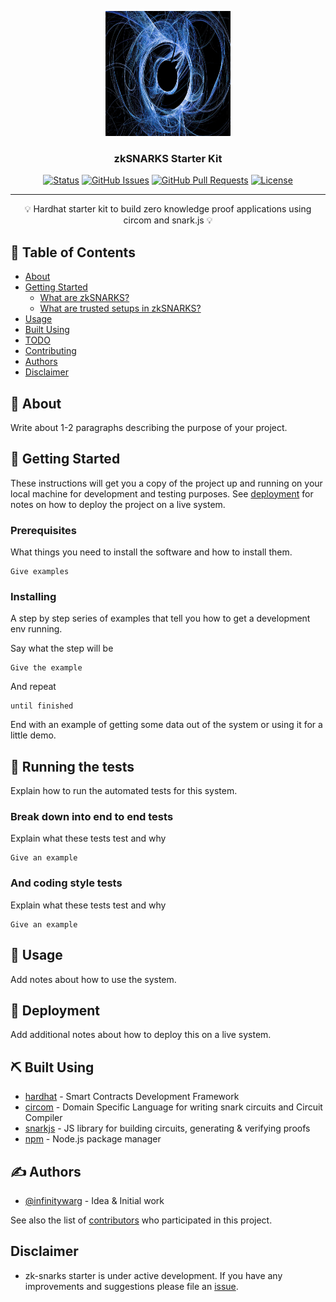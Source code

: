 <p align="center">
  <a href="" rel="noopener">
 <img width=200px height=200px src="images/project.jpg" alt="Project logo"></a>
</p>

<h3 align="center">zkSNARKS Starter Kit</h3>

<div align="center">

  [![Status](https://img.shields.io/badge/status-active-success.svg)]() 
  [![GitHub Issues](https://img.shields.io/github/issues/kylelobo/The-Documentation-Compendium.svg)](https://github.com/infinitywarg/zksnark-starter/issues)
  [![GitHub Pull Requests](https://img.shields.io/github/issues-pr/kylelobo/The-Documentation-Compendium.svg)](https://github.com/infinitywarg/zksnark-starter/pulls)
  [![License](https://img.shields.io/badge/license-MIT-blue.svg)](/LICENSE)

</div>

---

<p align="center"> 💡 Hardhat starter kit to build zero knowledge proof applications using circom and snark.js 💡 <br> </p>

## 📝 Table of Contents
- [About](#about)
- [Getting Started](#getting_started)
  - [What are zkSNARKS?](#zksnarks)
  - [What are trusted setups in zkSNARKS?](#trusted_setups)
- [Usage](#usage)
- [Built Using](#built_using)
- [TODO](../TODO.md)
- [Contributing](../CONTRIBUTING.md)
- [Authors](#authors)
- [Disclaimer](#disclaimer)

## 🧐 About <a name = "about"></a>
Write about 1-2 paragraphs describing the purpose of your project.

## 🏁 Getting Started <a name = "getting_started"></a>
These instructions will get you a copy of the project up and running on your local machine for development and testing purposes. See [deployment](#deployment) for notes on how to deploy the project on a live system.

### Prerequisites
What things you need to install the software and how to install them.

```
Give examples
```

### Installing
A step by step series of examples that tell you how to get a development env running.

Say what the step will be

```
Give the example
```

And repeat

```
until finished
```

End with an example of getting some data out of the system or using it for a little demo.

## 🔧 Running the tests <a name = "tests"></a>
Explain how to run the automated tests for this system.

### Break down into end to end tests
Explain what these tests test and why

```
Give an example
```

### And coding style tests
Explain what these tests test and why

```
Give an example
```

## 🎈 Usage <a name="usage"></a>
Add notes about how to use the system.

## 🚀 Deployment <a name = "deployment"></a>
Add additional notes about how to deploy this on a live system.

## ⛏️ Built Using <a name = "built_using"></a>
- [hardhat](https://www.mongodb.com/) - Smart Contracts Development Framework
- [circom](https://expressjs.com/) - Domain Specific Language for writing snark circuits and Circuit Compiler
- [snarkjs](https://vuejs.org/) - JS library for building circuits, generating & verifying proofs 
- [npm](https://nodejs.org/en/) - Node.js package manager

## ✍️ Authors <a name = "authors"></a>
- [@infinitywarg](https://github.com/infinitywarg) - Idea & Initial work

See also the list of [contributors](https://github.com/infinitywarg/zksnark-starter/contributors) who participated in this project.

##  Disclaimer <a name = "disclaimer"></a>
- zk-snarks starter is under active development. If you have any improvements and suggestions please file an [issue](https://github.com/infinitywarg/zksnark-starter/issues/new).
